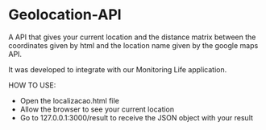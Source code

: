 # Geolocation-API
A API that gives your current location and the distance matrix between the coordinates given by html and the 
location name given by the google maps API.

It was developed to integrate with our Monitoring Life application.

HOW TO USE:

  - Open the localizacao.html file
  - Allow the browser to see your current location
  - Go to 127.0.0.1:3000/result to receive the JSON object with your result
